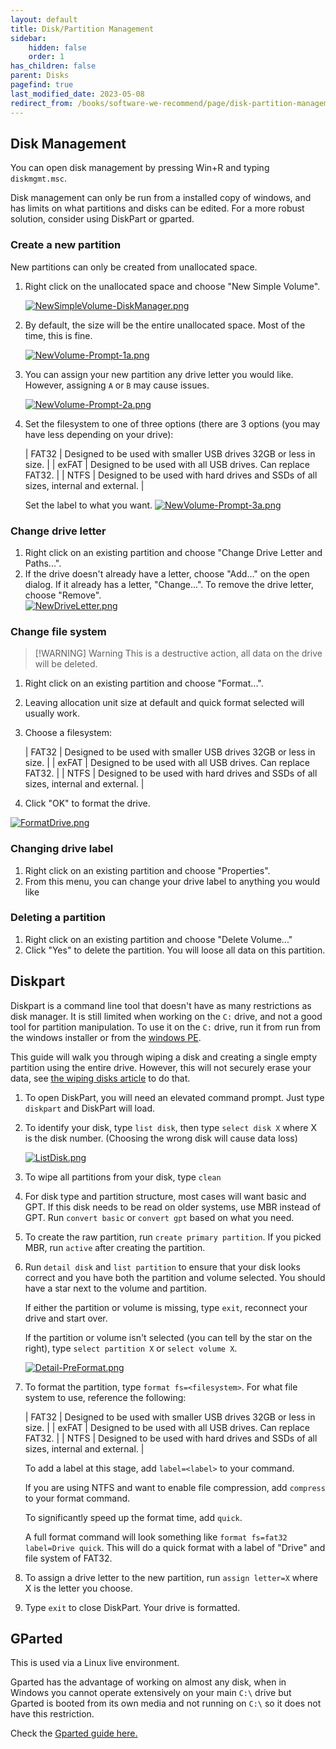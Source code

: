 ```yaml
---
layout: default
title: Disk/Partition Management
sidebar:
    hidden: false
    order: 1
has_children: false
parent: Disks
pagefind: true
last_modified_date: 2023-05-08
redirect_from: /books/software-we-recommend/page/disk-partition-management
---
```







## Disk Management
You can open disk management by pressing Win+R and typing `diskmgmt.msc`.

Disk management can only be run from a installed copy of windows, and has limits on what partitions and disks can be edited. For a more robust solution, consider using DiskPart or gparted.

### Create a new partition
New partitions can only be created from unallocated space.

1. Right click on the unallocated space and choose "New Simple Volume".

    [![NewSimpleVolume-DiskManager.png](../../../assets/disk-management/newsimplevolume-diskmanager.png)](../../../assets/disk-management/newsimplevolume-diskmanager.png)

2. By default, the size will be the entire unallocated space. Most of the time, this is fine.

    [![NewVolume-Prompt-1a.png](../../../assets/disk-management/newvolume-prompt-1a.png)](../../../assets/disk-management/newvolume-prompt-1a.png)

3. You can assign your new partition any drive letter you would like. However, assigning `A` or `B` may cause issues.

    [![NewVolume-Prompt-2a.png](../../../assets/disk-management/newvolume-prompt-2a.png)](../../../assets/disk-management/newvolume-prompt-2a.png)

4. Set the filesystem to one of three options (there are 3 options (you may have less depending on your drive):

    | FAT32 | Designed to be used with smaller USB drives 32GB or less in size. |
    | exFAT | Designed to be used with all USB drives. Can replace FAT32. |
    | NTFS | Designed to be used with hard drives and SSDs of all sizes, internal and external. |

    Set the label to what you want.
    [![NewVolume-Prompt-3a.png](../../../assets/disk-management/newvolume-prompt-3a.png)](../../../assets/disk-management/newvolume-prompt-3a.png)

### Change drive letter
1. Right click on an existing partition and choose "Change Drive Letter and Paths...".
2. If the drive doesn't already have a letter, choose "Add..." on the open dialog. If it already has a letter, "Change...". To remove the drive letter, choose "Remove".  
    [![NewDriveLetter.png](../../../assets/disk-management/newdriveletter.png)](../../../assets/disk-management/newdriveletter.png)

### Change file system
> [!WARNING] Warning
> This is a destructive action, all data on the drive will be deleted.

1. Right click on an existing partition and choose "Format...".
2. Leaving allocation unit size at default and quick format selected will usually work.
3. Choose a filesystem:

    | FAT32 | Designed to be used with smaller USB drives 32GB or less in size. |
    | exFAT | Designed to be used with all USB drives. Can replace FAT32. |
    | NTFS | Designed to be used with hard drives and SSDs of all sizes, internal and external. |

4. Click "OK" to format the drive.

[![FormatDrive.png](../../../assets/disk-management/formatdrive.png)](../../../assets/disk-management/formatdrive.png)

### Changing drive label
1. Right click on an existing partition and choose "Properties".
2. From this menu, you can change your drive label to anything you would like

### Deleting a partition
1. Right click on an existing partition and choose "Delete Volume..."
2. Click "Yes" to delete the partition. You will loose all data on this partition.

## Diskpart
Diskpart is a command line tool that doesn't have as many restrictions as disk manager. It is still limited when working on the `C:` drive, and not a good tool for partition manipulation. To use it on the `C:` drive, run it from run from the windows installer or from the [windows PE](/docs/LiveSessions/windows-live-session).

This guide will walk you through wiping a disk and creating a single empty partition using the entire drive. However, this will not securely erase your data, see [the wiping disks article](/docs/LiveSessions/linux/linux-wipe-disks) to do that.

1. To open DiskPart, you will need an elevated command prompt. Just type `diskpart` and DiskPart will load.
2. To identify your disk, type `list disk`, then type `select disk X` where X is the disk number. (Choosing the wrong disk will cause data loss)

    [![ListDisk.png](../../../assets/disk-management/listdisk.png)](../../../assets/disk-management/listdisk.png)

3. To wipe all partitions from your disk, type `clean`
4. For disk type and partition structure, most cases will want basic and GPT. If this disk needs to be read on older systems, use MBR instead of GPT. Run `convert basic` or `convert gpt` based on what you need.
5. To create the raw partition, run `create primary partition`. If you picked MBR, run `active` after creating the partition.
6. Run `detail disk` and `list partition` to ensure that your disk looks correct and you have both the partition and volume selected. You should have a star next to the volume and partition.

    If either the partition or volume is missing, type `exit`, reconnect your drive and start over.

    If the partition or volume isn't selected (you can tell by the star on the right), type `select partition X` or `select volume X`.

    [![Detail-PreFormat.png](../../../assets/disk-management/detail-preformat.png)](../../../assets/disk-management/detail-preformat.png)

7. To format the partition, type `format fs=<filesystem>`. For what file system to use, reference the following:

    | FAT32 | Designed to be used with smaller USB drives 32GB or less in size. |
    | exFAT | Designed to be used with all USB drives. Can replace FAT32. |
    | NTFS | Designed to be used with hard drives and SSDs of all sizes, internal and external. |

    To add a label at this stage, add `label=<label>` to your command.

    If you are using NTFS and want to enable file compression, add `compress` to your format command.

    To significantly speed up the format time, add `quick`.

    A full format command will look something like `format fs=fat32 label=Drive quick`. This will do a quick format with a label of "Drive" and file system of FAT32.

8. To assign a drive letter to the new partition, run `assign letter=X` where X is the letter you choose.
9. Type `exit` to close DiskPart. Your drive is formatted.

## GParted
This is used via a Linux live environment. 

Gparted has the advantage of working on almost any disk, when in Windows you cannot operate extensively on your main `C:\` drive but Gparted is booted from its own media and not running on `C:\` so it does not have this restriction. 

Check the [Gparted guide here.](/docs/disks/gparted)
